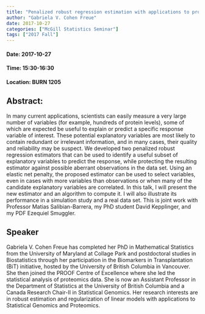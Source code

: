 ```yaml
---
title: "Penalized robust regression estimation with applications to proteomics"
author: "Gabriela V. Cohen Freue"
date: 2017-10-27
categories: ["McGill Statistics Seminar"]
tags: ["2017 Fall"]
---
```


#### Date: 2017-10-27
#### Time: 15:30-16:30
#### Location: BURN 1205

## Abstract:

In many current applications, scientists can easily measure a very large number of variables (for example, hundreds of protein levels), some of which are expected be useful to explain or predict a specific response variable of interest. These potential explanatory variables are most likely to contain redundant or irrelevant information, and in many cases, their quality and reliability may be suspect. We developed two penalized robust regression estimators that can be used to identify a useful subset of explanatory variables to predict the response, while protecting the resulting estimator against possible aberrant observations in the data set. Using an elastic net penalty, the proposed estimator can be used to select variables, even in cases with more variables than observations or when many of the candidate explanatory variables are correlated. In this talk, I will present the new estimator and an algorithm to compute it. I will also illustrate its performance in a simulation study and a real data set. This is joint work with Professor Matias Salibian-Barrera, my PhD student David Kepplinger, and my PDF Ezequiel Smuggler.






## Speaker

Gabriela V. Cohen Freue has completed her PhD in Mathematical Statistics from the University of Maryland at Collage Park and postdoctoral studies in Biostatistics through her participation in the Biomarkers in Transplantation (BiT) initiative, hosted by the University of British Columbia in Vancouver. She then joined the PROOF Centre of Excellence where she led the statistical analysis of proteomics data. She is now an Assistant Professor in the Department of Statistics at the University of British Columbia and a Canada Research Chair-II in Statistical Genomics. Her research interests are in robust estimation and regularization of linear models with applications to Statistical Genomics and Proteomics.

